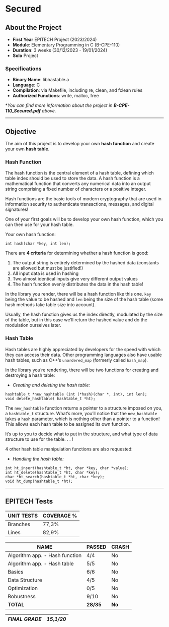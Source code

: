 # Secured

## About the Project
- **First Year** EPITECH Project (2023/2024)
- **Module**: Elementary Programming in C (B-CPE-110)
- **Duration**: 3 weeks (30/12/2023 - 19/01/2024)
- **Solo** Project

### Specifications
- **Binary Name**: libhastable.a
- **Language**: C
- **Compilation**: via Makefile, including re, clean, and fclean rules
- **Authorized Functions**: write, malloc, free

**You can find more information about the project in **B-CPE-110_Secured.pdf** above.*

-------------------

## Objective
The aim of this project is to develop your own **hash function** and create your own **hash table**.

### Hash Function
The hash function is the central element of a hash table, defining which table index should be used to store the data. A hash function is a mathematical function that converts any numerical data into an output string comprising a fixed number of characters or a positive integer.

Hash functions are the basic tools of modern cryptography that are used in information security to authenticate transactions, messages, and digital signatures!

One of your first goals will be to develop your own hash function, which you can then use for your hash table.

Your own hash function:
```
int hash(char *key, int len);
```

There are **4 criteria** for determining whether a hash function is good:
1. The output string is entirely determined by the hashed data (constants are allowed but must be justified!)
2. All input data is used in hashing
3. Two almost identical inputs give very different output values
4. The hash function evenly distributes the data in the hash table!

In the library you render, there will be a hash function like this one. `key` being the value to be
hashed and `len` being the size of the hash table (some hash methods take table size into account).

Usually, the hash function gives us the index directly, modulated by the size of the table, but in
this case we’ll return the hashed value and do the modulation ourselves later.

### Hash Table
Hash tables are highly appreciated by developers for the speed with which they can access their data. Other programming languages also have usable hash tables, such as C++’s `unordered_map` (formerly called `hash_map`). 

In the library you’re rendering, there will be two functions for creating and destroying a hash table:

- *Creating and deleting the hash table:*
```
hashtable_t *new_hashtable (int (*hash)(char *, int), int len);
void delete_hashtable( hashtable_t *ht);
```
The `new_hashtable` function returns a pointer to a structure imposed on you, a `hashtable_t` structure. What’s more, you’ll notice that the `new_hashtable` takes a `hash` parameter, which is nothing other than a pointer to a function! This allows each hash table to be assigned its own function.

It’s up to you to decide what to put in the structure, and what type of data structure to use for the table. . . !

4 other hash table manipulation functions are also requested:

- *Handling the hash table:*
```
int ht_insert(hashtable_t *ht, char *key, char *value);
int ht_delete(hashtable_t *ht, char *key);
char *ht_search(hashtable_t *ht, char *key);
void ht_dump(hashtable_t *ht);
```
-------------------

## EPITECH Tests

|UNIT TESTS|COVERAGE %|
|-|-|
|Branches|77,3%|
|Lines|82,9%|

|NAME|PASSED|CRASH|
|-|-|-|
|Algorithm app. - Hash function|4/4|No|
|Algorithm app. - Hash table|5/5|No|
|Basics|6/6|No|
|Data Structure|4/5|No|
|Optimization|0/5|No|
|Robustness|9/10|No|
|**TOTAL**|**28/35**|**No**|

|***FINAL GRADE***|***15,1/20***|
|-|-|
